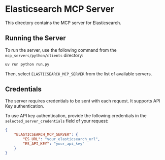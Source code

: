 # Elasticsearch MCP Server

This directory contains the MCP server for Elasticsearch.

## Running the Server

To run the server, use the following command from the `mcp_servers/python/clients` directory:

```bash
uv run python run.py
```

Then, select `ELASTICSEARCH_MCP_SERVER` from the list of available servers.

## Credentials

The server requires credentials to be sent with each request. It supports API Key authentication.

To use API key authentication, provide the following credentials in the `selected_server_credentials` field of your request:

```json
{
    "ELASTICSEARCH_MCP_SERVER": {
        "ES_URL": "your_elasticsearch_url",
        "ES_API_KEY": "your_api_key"
    }
}
```
